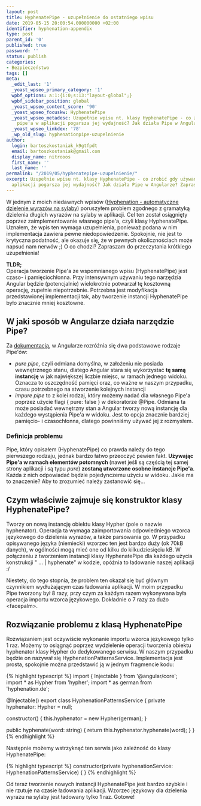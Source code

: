```yaml
---
layout: post
title: HyphenatePipe - uzupełnienie do ostatniego wpisu
date: 2019-05-15 20:00:54.000000000 +02:00
identifier: hyphenation-appendix
type: post
parent_id: '0'
published: true
password: ''
status: publish
categories:
- Bezpieczeństwo
tags: []
meta:
  _edit_last: '1'
  _yoast_wpseo_primary_category: '1'
  wpbf_options: a:1:{i:0;s:13:"layout-global";}
  wpbf_sidebar_position: global
  _yoast_wpseo_content_score: '90'
  _yoast_wpseo_focuskw: HyphenatePipe
  _yoast_wpseo_metadesc: Uzupełnie wpisu nt. klasy HyphenatePipe - co zrobić gdy używanie
    pipe'a w aplikacji pogarsza jej wydajność? Jak działa Pipe w Angularze? Zapraszam!
  _yoast_wpseo_linkdex: '78'
  _wp_old_slug: hyphenationpipe-uzupelnienie
author:
  login: bartoszkostaniak_k9gtfpdt
  email: bartoszkostaniak@gmail.com
  display_name: nitrooos
  first_name: ''
  last_name: ''
permalink: "/2019/05/hyphenatepipe-uzupelnienie/"
excerpt: Uzupełnie wpisu nt. klasy HyphenatePipe - co zrobić gdy używanie pipe'a w
  aplikacji pogarsza jej wydajność? Jak działa Pipe w Angularze? Zapraszam!
---
```

<p>W jednym z moich niedawnych wpisów (<a target="_blank" href="/2019/04/automatyczne-dzielenie-wyrazow-na-sylaby-hyphenation/">Hyphenation - automatyczne dzielenie wyrazów na sylaby</a>) poruszyłem problem zgodnego z gramatyką dzielenia długich wyrazów na sylaby w aplikacji. Cel ten został osiągnięty poprzez zaimplementowanie własnego pipe'a, czyli klasy HyphenatePipe. Uznałem, że wpis ten wymaga uzupełnienia, ponieważ podana w nim implementacja zawiera pewne niedopowiedzenie. Spokojnie, nie jest to krytyczna podatność, ale okazuje się, że w pewnych okolicznościach może napsuć nam nerwów ;) O co chodzi? Zapraszam do przeczytania krótkiego uzupełnienia!</p>
<p><strong>TLDR;</strong><br />Operacja tworzenie Pipe'a ze wspomnianego wpisu (HyphenatePipe) jest czaso- i pamięciochłonna. Przy intensywnym używaniu tego narzędzia Angular będzie (potencjalnie) wielokrotnie potwarzał tę kosztowną operację, zupełnie niepotrzebnie. Potrzebna jest modyfikacja przedstawionej implementacji tak, aby tworzenie instancji HyphenatePipe było znacznie mniej kosztowne.</p>
<h2>W jaki sposób w Angularze działa narzędzie Pipe?</h2>
<p>Za <a href="https://angular.io/guide/pipes" target="_blank">dokumentacją</a>, w Angularze rozróżnia się dwa podstawowe rodzaje Pipe'ów:</p>
<ul>
  <li><em>pure pipe</em>, czyli odmiana domyślna, w założeniu nie posiada wewnętrznego stanu, dlatego Angular stara się wykorzystać <strong>tę samą instancję</strong> w jak największej liczbie miejsc, w ramach jednego widoku. Oznacza to oszczędność pamięci oraz, co ważne w naszym przypadku, czasu potrzebnego na stworzenie kolejnych instancji</li>
  <li><em>impure pipe</em> to z kolei rodzaj, który możemy nadać dla własnego Pipe'a poprzez użycie flagi { pure: false } w dekoratorze @Pipe. Odmiana ta może posiadać wewnętrzny stan a Angular tworzy nową instancję dla każdego wystąpienia Pipe'a w widoku. Jest to opcja znacznie bardziej pamięcio- i czasochłonna, dlatego powinniśmy używać jej z rozmysłem.</li>
</ul>
<h3>Definicja problemu</h3>
<p>Pipe, który opisałem (HyphenatePipe) co prawda należy do tego pierwszego rodzaju, jednak bardzo łatwo przeoczyć pewien fakt.  <strong>Używając Pipe'a w ramach elementów potomnych </strong>(nawet jeśli są częścią tej samej strony aplikacji i są typu <em>pure</em>) <strong>zostaną utworzone osobne instancje Pipe'a</strong>. Każda z nich odpowiadać będzie pojedynczemu użyciu w widoku. Jakie ma to znaczenie? Aby to zrozumieć należy zastanowić się...</p>
<h2>Czym właściwie zajmuje się konstruktor klasy HyphenatePipe?</h2>
<p>Tworzy on nową instancję obiektu klasy Hypher (pole o nazwie hyphenator). Operacja ta wymaga zaimportowania odpowiedniego wzorca językowego do dzielenia wyrazów, a także parsowania go. W przypadku opisywanego języka (niemiecki) wzorzec ten jest bardzo duży (ok 70kB danych), w ogólności mogą mieć one od kilku do kilkudziesięciu kB. W połączeniu z tworzeniem instancji klasy HyphenatePipe dla każdego użycia konstrukcji " ... | hyphenate" w kodzie, opóźnia to ładowanie naszej aplikacji :/</p>
<p>Niestety, do tego stopnia, że problem ten okazał się być głównym czynnikiem wydłużającym czas ładowania aplikacji. W moim przypadku Pipe tworzony był 8 razy, przy czym za każdym razem wykonywana była operacja importu wzorca językowego. Dokładnie o 7 razy za dużo &lt;facepalm&gt;.</p>
<h2>Rozwiązanie problemu z klasą HyphenatePipe</h2>
<p>Rozwiązaniem jest oczywiście wykonanie importu wzorca językowego tylko 1 raz. Możemy to osiągnąć poprzez wydzielenie operacji tworzenia obiektu hyphenator klasy Hypher do dedykowanego serwisu. W naszym przypadku będzie on nazywał się HyphenationPatternsService. Implementacja jest prosta, spokojnie można przedstawić ją w jednym fragmencie kodu:</p>
{% highlight typescript %}
import { Injectable } from '@angular/core';
import * as Hypher from 'hypher';
import * as german from 'hyphenation.de';

@Injectable()
export class HyphenationPatternsService {
  private hyphenator: Hypher = null;

  constructor() {
    this.hyphenator = new Hypher(german);
  }

  public hyphenate(word: string) {
    return this.hyphenator.hyphenate(word);
  }
}
{% endhighlight %}
<p>Następnie możemy wstrzyknąć&nbsp;ten serwis jako zależność do klasy HyphenatePipe:</p>
{% highlight typescript %}
constructor(private hyphenationService: HyphenationPatternsService) { }
{% endhighlight %}
<p>Od teraz tworzenie nowych instancji HyphenatePipe jest bardzo szybkie i nie rzutuje na czasie ładowania aplikacji. Wzorzec językowy dla dzielenia wyrazu na sylaby jest ładowany tylko 1 raz. Gotowe!</p>
